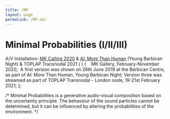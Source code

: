 ```yaml
---
title: /MP
layout: page
permalink: /MP.md/
---
```


# Minimal Probabilities (I/II/III)
A/V Installation: [MK Calling 2020](https://www.mkgallery.org/whats-on/mk-calling-2020/) & [AI: More Than Human](https://www.barbican.org.uk/whats-on/2019/event/ai-more-than-human) (Young Barbican Night) & TOPLAP Transnodal 2021 ( ) {    
MK Gallery, February-November 2020; 
A first version was shown on 26th June 2019 at the Barbican Centre, as part of AI: More Than Human, Young Barbican Night;
Version three was streamed as part of TOPLAP Transnodal - London node, 19-21st February 2021; 
};

/*
Minimal Probabilities is a generative audio-visual composition based on the uncertainty principle. 
The behaviour of the sound particles cannot be determined, but it can be influenced by altering the probabilities of the environment.
*/
